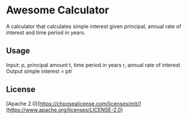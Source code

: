 # Awesome Calculator

A calculator that calculates simple interest given principal, annual rate of interest and time period in years.

## Usage

Input:
   p, principal amount
   t, time period in years
   r, annual rate of interest
Output
   simple interest = p*t*r
   
## License

[Apache 2.0](https://choosealicense.com/licenses/mit/](https://www.apache.org/licenses/LICENSE-2.0)
